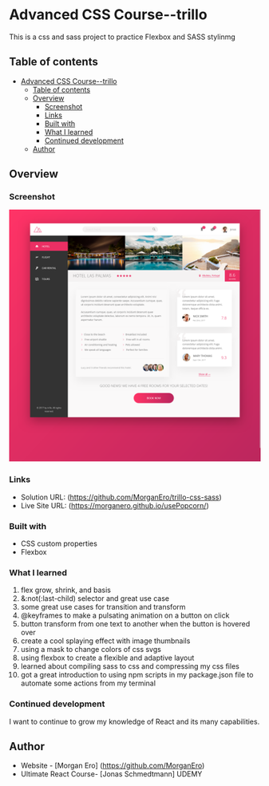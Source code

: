 # Advanced CSS Course--trillo

This is a css and sass project to practice Flexbox and SASS stylinmg

## Table of contents

- [Advanced CSS Course--trillo](#advanced-css-course--trillo)
  - [Table of contents](#table-of-contents)
  - [Overview](#overview)
    - [Screenshot](#screenshot)
    - [Links](#links)
    - [Built with](#built-with)
    - [What I learned](#what-i-learned)
    - [Continued development](#continued-development)
  - [Author](#author)

## Overview

### Screenshot

![](/img/Screen%20Shot%202024-07-26%20at%2011.44.21.png)

### Links

- Solution URL: (https://github.com/MorganEro/trillo-css-sass)
- Live Site URL: (https://morganero.github.io/usePopcorn/)

### Built with

- CSS custom properties
- Flexbox

### What I learned

1. flex grow, shrink, and basis
2. &:not(:last-child) selector and great use case
3. some great use cases for transition and transform
4. @keyframes to make a pulsating animation on a button on click
5. button transform from one text to another when the button is hovered over
6. create a cool splaying effect with image thumbnails
7. using a mask to change colors of css svgs
8. using flexbox to create a flexible and adaptive layout
9. learned about compiling sass to css and compressing my css files
10. got a great introduction to using npm scripts in my package.json file to automate some actions from my terminal

### Continued development

I want to continue to grow my knowledge of React and its many capabilities.

## Author

- Website - [Morgan Ero] (https://github.com/MorganEro)
- Ultimate React Course- [Jonas Schmedtmann] UDEMY
